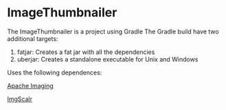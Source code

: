 # ImageThumbnailer

The ImageThumbnailer is a project using Gradle
The Gradle build have two additional targets:

1. fatjar: Creates a fat jar with all the dependencies
2. uberjar: Creates a standalone executable for Unix and Windows

Uses the following dependences:

[Apache Imaging](https://commons.apache.org/proper/commons-imaging/)

[ImgScalr](https://github.com/rkalla/imgscalr)
